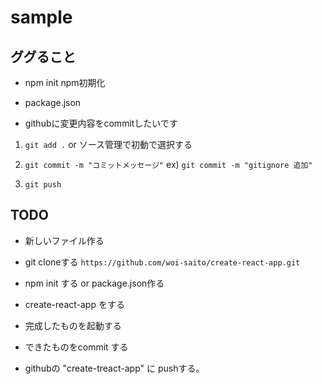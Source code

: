 # sample

## ググること

- npm init
npm初期化

- package.json

- githubに変更内容をcommitしたいです
1. `git add .`
or
ソース管理で初動で選択する

2. `git commit -m "コミットメッセージ"`
ex) `git commit -m "gitignore 追加"`

3. `git push`

## TODO

- 新しいファイル作る
- git cloneする
`https://github.com/woi-saito/create-react-app.git`
- npm init する or package.json作る

- create-react-app をする
- 完成したものを起動する
- できたものをcommit する
- githubの "create-treact-app" に pushする。